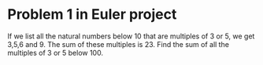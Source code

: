 # Problem 1 in Euler project

If we list all the natural numbers below 10 that are multiples of 3 or 5, 
we get 3,5,6 and 9. The sum of these multiples is 23. Find the sum of all 
the multiples of 3 or 5 below 100.